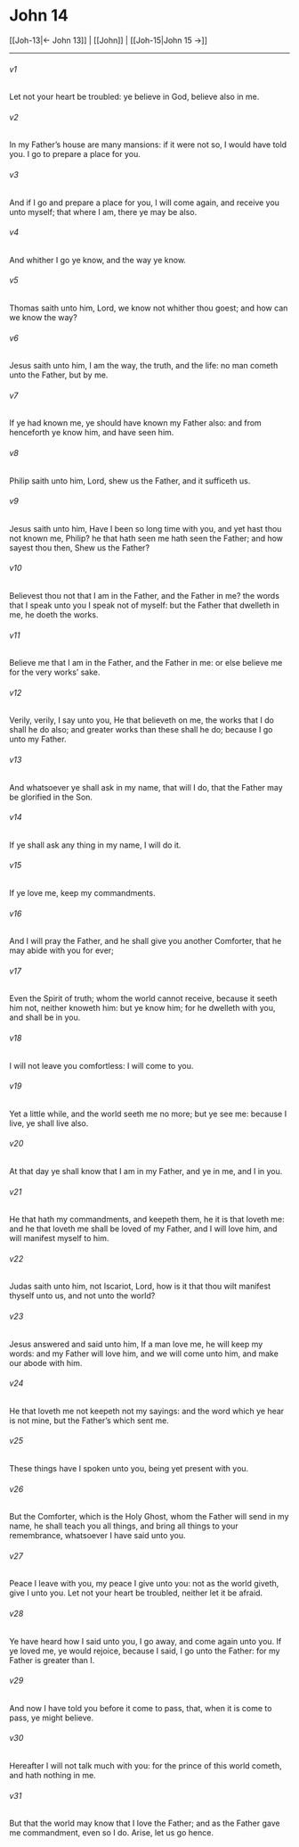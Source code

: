 # John 14

[[Joh-13|← John 13]] | [[John]] | [[Joh-15|John 15 →]]
***

###### v1
Let not your heart be troubled: ye believe in God, believe also in me.
###### v2
In my Father’s house are many mansions: if it were not so, I would have told you. I go to prepare a place for you.
###### v3
And if I go and prepare a place for you, I will come again, and receive you unto myself; that where I am, there ye may be also.
###### v4
And whither I go ye know, and the way ye know.
###### v5
Thomas saith unto him, Lord, we know not whither thou goest; and how can we know the way?
###### v6
Jesus saith unto him, I am the way, the truth, and the life: no man cometh unto the Father, but by me.
###### v7
If ye had known me, ye should have known my Father also: and from henceforth ye know him, and have seen him.
###### v8
Philip saith unto him, Lord, shew us the Father, and it sufficeth us.
###### v9
Jesus saith unto him, Have I been so long time with you, and yet hast thou not known me, Philip? he that hath seen me hath seen the Father; and how sayest thou then, Shew us the Father?
###### v10
Believest thou not that I am in the Father, and the Father in me? the words that I speak unto you I speak not of myself: but the Father that dwelleth in me, he doeth the works.
###### v11
Believe me that I am in the Father, and the Father in me: or else believe me for the very works’ sake.
###### v12
Verily, verily, I say unto you, He that believeth on me, the works that I do shall he do also; and greater works than these shall he do; because I go unto my Father.
###### v13
And whatsoever ye shall ask in my name, that will I do, that the Father may be glorified in the Son.
###### v14
If ye shall ask any thing in my name, I will do it.
###### v15
If ye love me, keep my commandments.
###### v16
And I will pray the Father, and he shall give you another Comforter, that he may abide with you for ever;
###### v17
Even the Spirit of truth; whom the world cannot receive, because it seeth him not, neither knoweth him: but ye know him; for he dwelleth with you, and shall be in you.
###### v18
I will not leave you comfortless: I will come to you.
###### v19
Yet a little while, and the world seeth me no more; but ye see me: because I live, ye shall live also.
###### v20
At that day ye shall know that I am in my Father, and ye in me, and I in you.
###### v21
He that hath my commandments, and keepeth them, he it is that loveth me: and he that loveth me shall be loved of my Father, and I will love him, and will manifest myself to him.
###### v22
Judas saith unto him, not Iscariot, Lord, how is it that thou wilt manifest thyself unto us, and not unto the world?
###### v23
Jesus answered and said unto him, If a man love me, he will keep my words: and my Father will love him, and we will come unto him, and make our abode with him.
###### v24
He that loveth me not keepeth not my sayings: and the word which ye hear is not mine, but the Father’s which sent me.
###### v25
These things have I spoken unto you, being yet present with you.
###### v26
But the Comforter, which is the Holy Ghost, whom the Father will send in my name, he shall teach you all things, and bring all things to your remembrance, whatsoever I have said unto you.
###### v27
Peace I leave with you, my peace I give unto you: not as the world giveth, give I unto you. Let not your heart be troubled, neither let it be afraid.
###### v28
Ye have heard how I said unto you, I go away, and come again unto you. If ye loved me, ye would rejoice, because I said, I go unto the Father: for my Father is greater than I.
###### v29
And now I have told you before it come to pass, that, when it is come to pass, ye might believe.
###### v30
Hereafter I will not talk much with you: for the prince of this world cometh, and hath nothing in me.
###### v31
But that the world may know that I love the Father; and as the Father gave me commandment, even so I do. Arise, let us go hence. 
